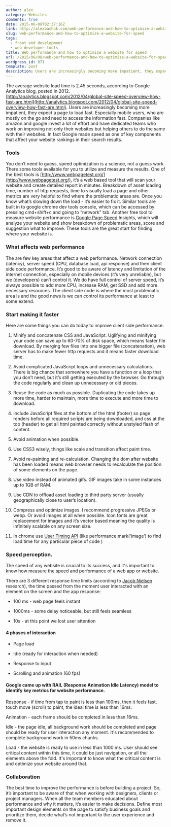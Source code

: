 ```yaml
---
author: alex
category: Websites
comments: true
date: 2015-06-08T02:37:16Z
link: http://alexbachuk.com/web-performance-and-how-to-optimize-a-website-for-speed/
slug: web-performance-and-how-to-optimize-a-website-for-speed
tags:
  - front end development
  - web developer tools
title: Web performance and how to optimize a website for speed
url: /2015/06/08/web-performance-and-how-to-optimize-a-website-for-speed/
wordpress_id: 871
template: post
description: Users are increasingly becoming more impatient, they expect a page to load fast. Especially mobile users, who are mostly on the go and need to access the information fast. Companies like amazon and google invest a lot of effort and have dedicated teams who work on improving not only their websites but helping others to do the same with their websites. In fact Google made speed as one of key components that affect your website rankings in their search results.
---
```


<!-- ![web-performance](http://alexbachuk.com/wp-content/uploads/2015/06/web-performance-300x300.jpg) -->

The average website load time is 2.45 seconds, according to Google Analytics blog, posted in 2012. [http://analytics.blogspot.com/2012/04/global-site-speed-overview-how-fast-are.html](http://analytics.blogspot.com/2012/04/global-site-speed-overview-how-fast-are.html). Users are increasingly becoming more impatient, they expect a page to load fast. Especially mobile users, who are mostly on the go and need to access the information fast. Companies like amazon and google invest a lot of effort and have dedicated teams who work on improving not only their websites but helping others to do the same with their websites. In fact Google made speed as one of key components that affect your website rankings in their search results.

### **Tools**

You don’t need to guess, speed optimization is a science, not a guess work. There some tools available for you to utilize and measure the results. One of the best tools is [http://www.webpagetest.org/](http://www.webpagetest.org/), it’s a web based tool that will scan your website and create detailed report in minutes. Breakdown of asset loading time, number of http requests, time to visually load a page and other metrics are very helpful to find where the problematic areas are. Once you know what’s slowing down the load - it’s easier to fix it. Similar tools are built in to google chrome dev tools console, which can be accessed by pressing cmd+shift+c and going to “network” tab. Another free tool to measure website performance is [Google Page Speed](https://developers.google.com/speed/pagespeed/insights/) Insights, which will analyze your website and show breakdown of problematic areas, score and suggestion what to improve. These tools are the great start for finding where your website is.

### **What affects web performance**

The are few key areas that affect a web performance. Network connection (latency), server speed (CPU, database load, api response) and then client side code performance. It’s good to be aware of latency and limitation of the internet connection, especially on mobile devices (it’s very unreliable), but we (developers) can’t control it. We do have full control of server speed, it’s always possible to add more CPU, increase RAM, get SSD and add more necessary resources. The client side code is where the most problematic area is and the good news is we can control its performance at least to some extend.

### **Start making it faster**

Here are some things you can do today to improve client side performance:

1. Minify and concatenate CSS and JavaScript. Uglifying and minifying your code can save up to 60-70% of disk space, which means faster file download. By merging few files into one bigger file (concatenation), web server has to make fewer http requests and it means faster download time.

2) Avoid complicated JavaScript loops and unnecessary calculations. There is big chance that somewhere you have a function or a loop that you don’t need, but it’s still getting executed by the browser. Go through the code regularly and clean up unnecessary or old pieces.

3. Reuse the code as much as possible. Duplicating the code takes up more time, harder to maintain, more time to execute and more time to download.

4) Include JavaScript files at the bottom of the html (footer) so page renders before all required scripts are being downloaded, and css at the top (header) to get all html painted correctly without unstyled flash of content.

5. Avoid animation when possible.

6) Use CSS3 wisely, things like scale and transition affect paint time.

7. Avoid re-painting and re-calculation. Changing the dom after website has been loaded means web browser needs to recalculate the position of some elements on the page.

8) Use video instead of animated gifs. GIF images take in some instances up to 1GB of RAM.

9. Use CDN to offload asset loading to third party server (usually geographically close to user’s location).

10) Compress and optimize images. I recommend progressive JPEGs or webp. Or avoid images at all when possible. Icon fonts are great replacement for images and it’s vector based meaning the quality is infinitely scalable on any screen size.

11. In chrome use [User Timing API](https://www.sitepoint.com/discovering-user-timing-api/) (like performance.mark(‘image’) to find load time for any particular piece of code )

### **Speed perception.**

The speed of any website is crucial to its success, and it's important to know how measure the speed and performance of a web app or website.

There are 3 different response time limits (according to [Jacob Nielsen](https://www.nngroup.com/people/jakob-nielsen/) research), the time passed from the moment user interacted with an element on the screen and the app response:

- 100 ms - web page feels instant

- 1000ms - some delay noticeable, but still feels seamless

- 10s - at this point we lost user attention

#### **4 phases of interaction**

- Page load

- Idle (ready for interaction when needed)

- Response to input

- Scrolling and animation (60 fps)

#### **Google came up with RAIL (Response Animation Idle Latency) model to identify key metrics for website performance.**

Response - if time from tap to paint is less than 100ms, then it feels fast, touch move (scroll) to paint, the ideal time is less than 16ms.

Animation - each frame should be completed in less than 16ms.

Idle - the page idle, all background work should be completed and page should be ready for user interaction any moment. It's recommended to complete background work in 50ms chunks.

Load - the website is ready to use in less than 1000 ms. User should see critical content within this time, it could be just navigation, or all the elements above the fold. It's important to know what the critical content is and optimize your website around that.

### **Collaboration**

The best time to improve the performance is before building a project. So, it’s important to be aware of that when working with designers, clients or project managers. When all the team members educated about performance and why it matters, it’s easier to make decisions. Define most important design elements on the page to satisfy business goals and prioritize them, decide what’s not important to the user experience and remove it.
